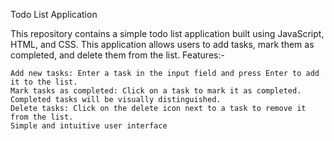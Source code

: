 Todo List Application

This repository contains a simple todo list application built using JavaScript, HTML, and CSS. This application allows users to add tasks, mark them as completed, and delete them from the list.
Features:-

    Add new tasks: Enter a task in the input field and press Enter to add it to the list.
    Mark tasks as completed: Click on a task to mark it as completed. Completed tasks will be visually distinguished.
    Delete tasks: Click on the delete icon next to a task to remove it from the list.
    Simple and intuitive user interface
